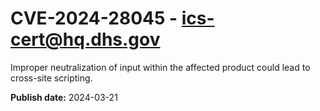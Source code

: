 # CVE-2024-28045 - ics-cert@hq.dhs.gov


Improper neutralization of input within the affected product could lead to cross-site scripting.



**Publish date:** 2024-03-21
